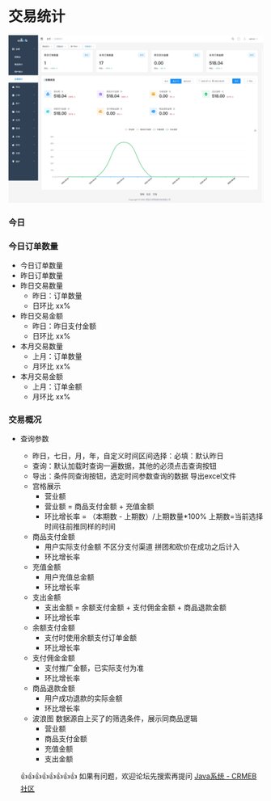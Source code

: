 # 交易统计

![交易统计](../../../images/202204011927347.jpeg)

### 今日

### 今日订单数量
- 今日订单数量
- 昨日订单数量
- 昨日交易数量
    - 昨日：订单数量
    - 日环比 xx%
- 昨日交易金额
    - 昨日：昨日支付金额
    - 日环比 xx%
- 本月交易数量
    - 上月：订单数量
    - 月环比 xx%
- 本月交易金额
    - 上月：订单金额
    - 月环比 xx%
### 交易概况
- 查询参数
    - 昨日，七日，月，年，自定义时间区间选择：必填：默认昨日
    - 查询：默认加载时查询一遍数据，其他的必须点击查询按钮
    - 导出：条件同查询按钮，选定时间参数查询的数据 导出excel文件
    - 宫格展示
        - 营业额
        - 营业额 = 商品支付金额 + 充值金额
        - 环比增长率 = （本期数 - 上期数）/上期数量\*100% 上期数=当前选择时间往前推同样的时间
    - 商品支付金额
        - 用户实际支付金额 不区分支付渠道 拼团和砍价在成功之后计入
        - 环比增长率
    - 充值金额
        - 用户充值总金额
        - 环比增长率
    - 支出金额
        - 支出金额 = 余额支付金额 + 支付佣金金额 + 商品退款金额
        - 环比增长率
    - 余额支付金额
        - 支付时使用余额支付订单金额
        - 环比增长率
    - 支付佣金金额
        - 支付推广金额，已实际支付为准
        - 环比增长率
    - 商品退款金额
        - 用户成功退款的实际金额
        - 环比增长率
    - 波浪图 数据源自上买了的筛选条件，展示同商品逻辑
        - 营业额
        - 商品支付金额
        - 充值金额
        - 支出金额

  👍👍👍👍👍👍👍👍 如果有问题，欢迎论坛先搜索再提问 [Java系统 - CRMEB社区](https://q.crmeb.com/?categoryId=122&sequence=0)